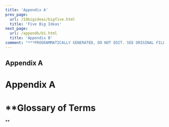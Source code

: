 ```yaml
---
title: 'Appendix A'
prev_page:
  url: /10bigideas/bigfive.html
  title: 'Five Big Ideas'
next_page:
  url: /appendb/b1.html
  title: 'Appendix B'
comment: "***PROGRAMMATICALLY GENERATED, DO NOT EDIT. SEE ORIGINAL FILES IN /content***"
---
```

## Appendix A

# Appendix A
# **Glossary of Terms
**
